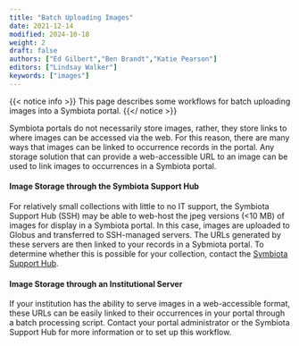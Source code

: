 ```yaml
---
title: "Batch Uploading Images"
date: 2021-12-14
modified: 2024-10-18
weight: 2
draft: false
authors: ["Ed Gilbert","Ben Brandt","Katie Pearson"]
editors: ["Lindsay Walker"]
keywords: ["images"]
---
```


{{< notice info >}}
  This page describes some workflows for batch uploading images into a Symbiota portal.
{{</ notice >}}

Symbiota portals do not necessarily store images, rather, they store links to where images can be accessed via the web. For this reason, there are many ways that images can be linked to occurrence records in the portal. Any storage solution that can provide a web-accessible URL to an image can be used to link images to occurrences in a Symbiota portal.

#### Image Storage through the Symbiota Support Hub

For relatively small collections with little to no IT support, the Symbiota Support Hub (SSH) may be able to web-host the jpeg versions (<10 MB) of images for display in a Symbiota portal. In this case, images are uploaded to Globus and transferred to SSH-managed servers. The URLs generated by these servers are then linked to your records in a Sybmiota portal. To determine whether this is possible for your collection, contact the [Symbiota Support Hub](mailto:help@symbiota.org).

#### Image Storage through an Institutional Server

If your institution has the ability to serve images in a web-accessible format, these URLs can be easily linked to their occurrences in your portal through a batch processing script. Contact your portal administrator or the Symbiota Support Hub for more information or to set up this workflow.
